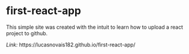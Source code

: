 # first-react-app
<p>This simple site was created with the intuit to learn how to upload a react project to github.</p>
<p><i>Link:</i> https://lucasnovais182.github.io/first-react-app/</p>
